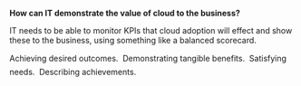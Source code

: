 
**How can IT demonstrate the value of cloud to the business?**

IT needs to be able to monitor KPIs that cloud adoption will effect and show these to the business, using something like a balanced scorecard.

Achieving desired outcomes.
 Demonstrating tangible benefits.
 Satisfying needs.
 Describing achievements.
<!--stackedit_data:
eyJoaXN0b3J5IjpbLTEzOTYxMDExNDQsLTE1NjE5ODMwNjIsLT
E3ODM4MTMxNTcsLTE3NTUyODE3NTIsLTIwNTY1MDk5Niw3MzA5
OTgxMTZdfQ==
-->